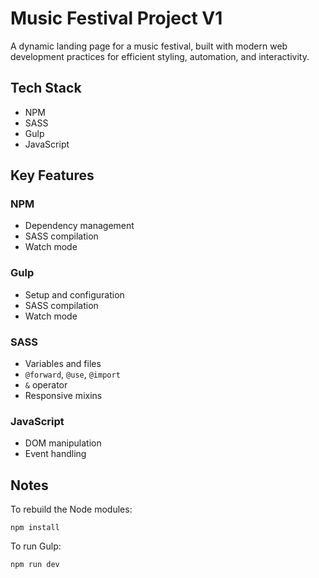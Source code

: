 # Music Festival Project V1

A dynamic landing page for a music festival, built with modern web development practices for efficient styling, automation, and interactivity.

## Tech Stack
- NPM
- SASS
- Gulp
- JavaScript

## Key Features

### NPM
- Dependency management
- SASS compilation
- Watch mode

### Gulp
- Setup and configuration
- SASS compilation
- Watch mode

### SASS
- Variables and files
- `@forward`, `@use`, `@import`
- `&` operator
- Responsive mixins

### JavaScript
- DOM manipulation
- Event handling

## Notes

To rebuild the Node modules: 
```
npm install
```
To run Gulp:
```
npm run dev